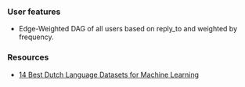 


### User features
- Edge-Weighted DAG of all users based on reply_to and weighted by frequency.
  

### Resources
- [14 Best Dutch Language Datasets for Machine Learning](https://lionbridge.ai/datasets/14-best-dutch-language-datasets-for-machine-learning/)
